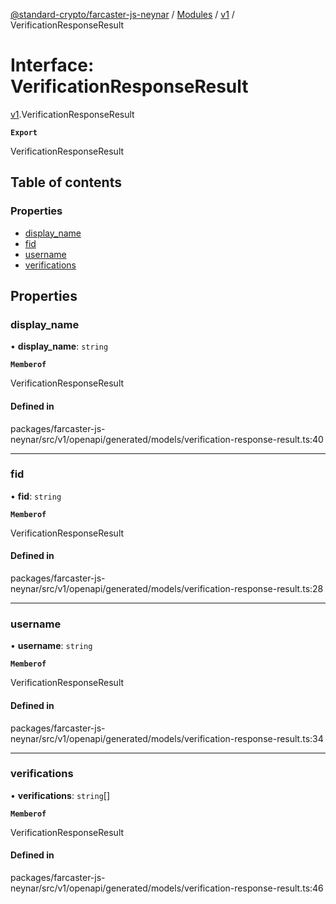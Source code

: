 [@standard-crypto/farcaster-js-neynar](../README.md) / [Modules](../modules.md) / [v1](../modules/v1.md) / VerificationResponseResult

# Interface: VerificationResponseResult

[v1](../modules/v1.md).VerificationResponseResult

**`Export`**

VerificationResponseResult

## Table of contents

### Properties

- [display\_name](v1.VerificationResponseResult.md#display_name)
- [fid](v1.VerificationResponseResult.md#fid)
- [username](v1.VerificationResponseResult.md#username)
- [verifications](v1.VerificationResponseResult.md#verifications)

## Properties

### display\_name

• **display\_name**: `string`

**`Memberof`**

VerificationResponseResult

#### Defined in

packages/farcaster-js-neynar/src/v1/openapi/generated/models/verification-response-result.ts:40

___

### fid

• **fid**: `string`

**`Memberof`**

VerificationResponseResult

#### Defined in

packages/farcaster-js-neynar/src/v1/openapi/generated/models/verification-response-result.ts:28

___

### username

• **username**: `string`

**`Memberof`**

VerificationResponseResult

#### Defined in

packages/farcaster-js-neynar/src/v1/openapi/generated/models/verification-response-result.ts:34

___

### verifications

• **verifications**: `string`[]

**`Memberof`**

VerificationResponseResult

#### Defined in

packages/farcaster-js-neynar/src/v1/openapi/generated/models/verification-response-result.ts:46
